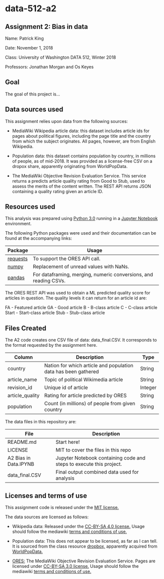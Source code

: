 # data-512-a2

## Assignment 2: Bias in data

Name: Patrick King

Date: November 1, 2018

Class: University of Washington DATA 512, Winter 2018

Professors: Jonathan Morgan and Os Keyes

## Goal
The goal of this project is...

## Data sources used

This assignment relies upon data from the following sources:

* MediaWiki Wikipedia article data: this dataset includes article ids for pages about political figures, including the page title and the country from which the subject originates. All pages, however, are from English Wikipedia.

* Population data: this dataset contains population by country, in millions of people, as of mid-2018. It was provided as a license-free CSV on a dropox share, apparently originating from WorldPopData.

* The MediaWiki Objective Revision Evaluation Service. This service returns a predicts article quality rating from Good to Stub, used to assess the merits of the content written. The REST API returns JSON containing a quality rating given an article ID.

## Resources used
This analysis was prepared using [Python 3.0](https://docs.python.org/3.0/) running in a [Jupyter Notebook](http://jupyter-notebook.readthedocs.io/en/latest/) environment.  

The following Python packages were used and their documentation can be found at the accompanying links:

|Package|Usage|
|---|---|
|[requests](http://docs.python-requests.org/en/master/)|To support the ORES API call.|
|[numpy](https://docs.scipy.org/doc/numpy/reference/?v=20181101081033)|Replacement of unread values with NaNs.|
|[pandas](https://pandas.pydata.org/pandas-docs/stable/?v=20181101081033)|For dataframing, merging, numeric conversions, and reading CSVs.|

The ORES REST API was used to obtain a ML predicted quality score for articles in question. The quality levels it can return for an article id are:

FA - Featured article
GA - Good article
B - B-class article
C - C-class article
Start - Start-class article
Stub - Stub-class article

## Files Created
The A2 code creates one CSV file of data: data_final.CSV. It corresponds to the format requested by the assignment here.

|Column|Description|Type|
|---|---|---|
|country|Nation for which article and population data has been gathered|String|
|article_name|Topic of political Wikimedia article|String|
|revision_id|Unique id of article|Integer|
|article_quality|Rating for article predicted by ORES|String|
|population|Count (in millions) of people from given country|String|

The data files in this repository are:

|File|Description|
|---|---|
|README.md|Start here! |
|LICENSE|MIT to cover the files in this repo|
|A2 Bias in Data.IPYNB|Jupyter Notebook containing code and steps to execute this project.|
|data_final.CSV|Final output combined data used for analysis|

## Licenses and terms of use

This assignment code is released under the [MIT license.](https://github.com/PKing70/data-512-a2/blob/master/LICENSE)

The data sources are licensed as follows:

* Wikipedia data: Released under the [CC-BY-SA 4.0 license.](https://creativecommons.org/licenses/by/4.0/) Usage should follow the mediawiki [terms and conditions of use.](https://www.mediawiki.org/wiki/REST_API#Terms_and_conditions)

* Population data: This does not appear to be licensed, as far as I can tell. It is sourced from the class resource [dropbox,](https://www.dropbox.com/s/5u7sy1xt7g0oi2c/WPDS_2018_data.csv?dl=0) apparently acquired from [WorldPopData.](http://www.worldpopdata.org/)

* [ORES:](https://www.mediawiki.org/wiki/ORES) The MediaWiki Objective Revision Evaluation Service. Pages are licensed under [CC-BY-SA 3.0 license.](https://creativecommons.org/licenses/by-sa/3.0/) Usage should follow the mediawiki [terms and conditions of use.](https://www.mediawiki.org/wiki/REST_API#Terms_and_conditions)
